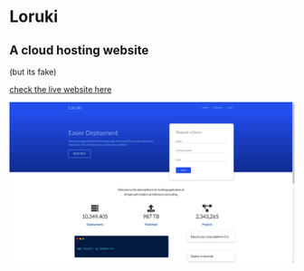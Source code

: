 # Loruki

## A cloud hosting website

(but its fake)

[check the live website here](https://asimdelvi.github.io/Loruki/)

![Loruki](images/Screenshot%20from%202021-04-22%2013-33-16.png)
